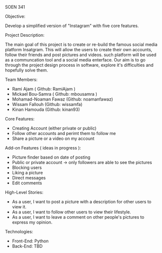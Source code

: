 SOEN 341 

Objective:

Develop a simplified version of "Instagram" with five core features.


Project Description: 

The main goal of this project is to create or re-build the famous social media platform Insatgram.
This will allow the users to create their own accounts, follow their friends 
and post pictures and videos. such platform will be used as a communcation tool and a social media enterface. 
Our aim is to go through the project design process in software, explore it's difficulties and hopefully solve them.

 

Team Members: 

- Rami Ajam ( Github: RamiAjam )
- Mickael Bou-Samra ( Github: mbousamra )
- Mohamad-Noaman Fawaz (Github: noamanfawaz)
- Wissam Fallouh (Github: wissamfa)
- Kinan Hamouda (Github: kinan93)


Core Features: 

- Creating Account (either private or public) 
- Follow other accounts and perimt them to follow me
- Share a picture or a video on my account  

Add-on Features ( ideas in progress ): 

- Picture finder based on date of posting
- Public or private account -> only followers are able to see the pictures
- Blocking users
- Liking a picture
- Direct messages
- Edit comments


High-Level Stories: 

- As a user, I want to post a picture with a description for other users to view it.
- As a user, I want to follow other users to view their lifestyle.
- As a user, I want to leave a comment on other people's pictures to express my opinion.


Technologies:

- Front-End: Python 
- Back-End: TBD



